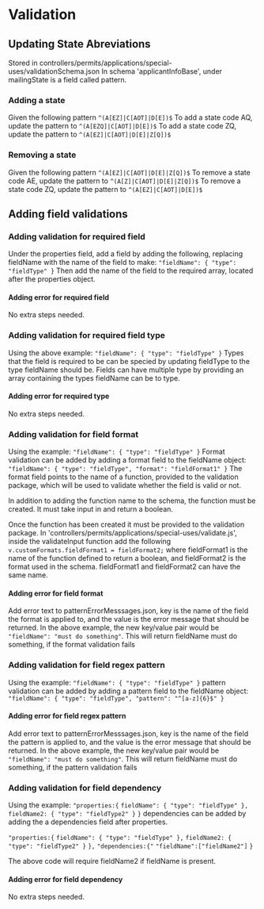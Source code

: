 # Validation

## Updating State Abreviations

Stored in controllers/permits/applications/special-uses/validationSchema.json
In schema 'applicantInfoBase', under mailingState is a field called pattern.

### Adding a state

Given the following pattern `^(A[EZ]|C[AOT]|D[E])$`
To add a state code AQ, update the pattern to `^(A[EZQ]|C[AOT]|D[E])$`
To add a state code ZQ, update the pattern to `^(A[EZ]|C[AOT]|D[E]|Z[Q])$`

### Removing a state

Given the following pattern `^(A[EZ]|C[AOT]|D[E]|Z[Q])$`
To remove a state code AE, update the pattern to `^(A[Z]|C[AOT]|D[E]|Z[Q])$`
To remove a state code ZQ, update the pattern to `^(A[EZ]|C[AOT]|D[E])$`

## Adding field validations

### Adding validation for required field

Under the properties field, add a field by adding the following, replacing fieldName with the name of the field to make:
`"fieldName": { "type": "fieldType" }`
Then add the name of the field to the required array, located after the properties object.

#### Adding error for required field

No extra steps needed.

### Adding validation for required field type

Using the above example: `"fieldName": { "type": "fieldType" }`
Types that the field is required to be can be specied by updating fieldType to the type fieldName should be. Fields can have multiple type by providing an array containing the types fieldName can be to type.

#### Adding error for required type

No extra steps needed.

### Adding validation for field format

Using the example: `"fieldName": { "type": "fieldType" }`
Format validation can be added by adding a format field to the fieldName object:
`"fieldName": { "type": "fieldType", "format": "fieldFormat1" }`
The format field points to the name of a function, provided to the validation package, which will be used to validate whether the field is valid or not.

In addition to adding the function name to the schema, the function must be created. It must take input in and return a boolean. 

Once the function has been created it must be provided to the validation package. In 'controllers/permits/applications/special-uses/validate.js', inside the validateInput function add the following `v.customFormats.fieldFormat1 = fieldFormat2;` where fieldFormat1 is the name of the function defined to return a boolean, and fieldFormat2 is the format used in the schema. fieldFormat1 and fieldFormat2 can have the same name.

#### Adding error for field format

Add error text to patternErrorMesssages.json, key is the name of the field the format is applied to, and the value is the error message that should be returned. In the above example, the new key/value pair would be `"fieldName": "must do something"`. This will return fieldName must do something, if the format validation fails

### Adding validation for field regex pattern

Using the example: `"fieldName": { "type": "fieldType" }`
pattern validation can be added by adding a pattern field to the fieldName object:
`"fieldName": { "type": "fieldType", "pattern": "^[a-z]{6}$" }`

#### Adding error for field regex pattern

Add error text to patternErrorMesssages.json, key is the name of the field the pattern is applied to, and the value is the error message that should be returned. In the above example, the new key/value pair would be `"fieldName": "must do something"`. This will return fieldName must do something, if the pattern validation fails

### Adding validation for field dependency

Using the example: `"properties:{`
`fieldName": { "type": "fieldType" },`
`fieldName2: { "type": "fieldType2" }`
`}`
dependencies can be added by adding the a dependencies field after properties. 

`"properties:{`
`fieldName": { "type": "fieldType" },`
`fieldName2: { "type": "fieldType2" }`
`},`
`"dependencies:{"`
`"fieldName":["fieldName2"]`
`}`

The above code will require fieldName2 if fieldName is present.

#### Adding error for field dependency

No extra steps needed.
